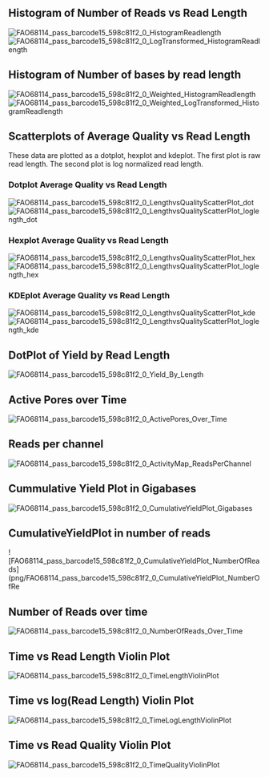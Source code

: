 
## Histogram of Number of Reads vs Read Length

![FAO68114_pass_barcode15_598c81f2_0_HistogramReadlength](png/FAO68114_pass_barcode15_598c81f2_0_HistogramReadlength.png)
![FAO68114_pass_barcode15_598c81f2_0_LogTransformed_HistogramReadlength](png/FAO68114_pass_barcode15_598c81f2_0_LogTransformed_HistogramReadlength.png)

## Histogram of Number of bases by read length
![FAO68114_pass_barcode15_598c81f2_0_Weighted_HistogramReadlength](png/FAO68114_pass_barcode15_598c81f2_0_Weighted_HistogramReadlength.png)
![FAO68114_pass_barcode15_598c81f2_0_Weighted_LogTransformed_HistogramReadlength](png/FAO68114_pass_barcode15_598c81f2_0_Weighted_LogTransformed_HistogramReadlength.png)


## Scatterplots of Average Quality vs Read Length

These data are plotted as a dotplot, hexplot and kdeplot.  The first plot is raw read length.  The second plot is log normalized read length.

### Dotplot Average Quality vs Read Length
![FAO68114_pass_barcode15_598c81f2_0_LengthvsQualityScatterPlot_dot](png/FAO68114_pass_barcode15_598c81f2_0_LengthvsQualityScatterPlot_dot.png)
![FAO68114_pass_barcode15_598c81f2_0_LengthvsQualityScatterPlot_loglength_dot](png/FAO68114_pass_barcode15_598c81f2_0_LengthvsQualityScatterPlot_loglength_dot.png)

### Hexplot Average Quality vs Read Length

![FAO68114_pass_barcode15_598c81f2_0_LengthvsQualityScatterPlot_hex](png/FAO68114_pass_barcode15_598c81f2_0_LengthvsQualityScatterPlot_hex.png)
![FAO68114_pass_barcode15_598c81f2_0_LengthvsQualityScatterPlot_loglength_hex](png/FAO68114_pass_barcode15_598c81f2_0_LengthvsQualityScatterPlot_loglength_hex.png)

### KDEplot Average Quality vs Read Length

![FAO68114_pass_barcode15_598c81f2_0_LengthvsQualityScatterPlot_kde](png/FAO68114_pass_barcode15_598c81f2_0_LengthvsQualityScatterPlot_kde.png)
![FAO68114_pass_barcode15_598c81f2_0_LengthvsQualityScatterPlot_loglength_kde](png/FAO68114_pass_barcode15_598c81f2_0_LengthvsQualityScatterPlot_loglength_kde.png)

## DotPlot of Yield by Read Length

![FAO68114_pass_barcode15_598c81f2_0_Yield_By_Length](png/FAO68114_pass_barcode15_598c81f2_0_Yield_By_Length.png)

## Active Pores over Time

![FAO68114_pass_barcode15_598c81f2_0_ActivePores_Over_Time](png/FAO68114_pass_barcode15_598c81f2_0_ActivePores_Over_Time.png)

## Reads per channel

![FAO68114_pass_barcode15_598c81f2_0_ActivityMap_ReadsPerChannel](png/FAO68114_pass_barcode15_598c81f2_0_ActivityMap_ReadsPerChannel.png)

## Cummulative Yield Plot in Gigabases

![FAO68114_pass_barcode15_598c81f2_0_CumulativeYieldPlot_Gigabases](png/FAO68114_pass_barcode15_598c81f2_0_CumulativeYieldPlot_Gigabases.png)

## CumulativeYieldPlot in number of reads

![FAO68114_pass_barcode15_598c81f2_0_CumulativeYieldPlot_NumberOfReads](png/FAO68114_pass_barcode15_598c81f2_0_CumulativeYieldPlot_NumberOfRe

## Number of Reads over time

![FAO68114_pass_barcode15_598c81f2_0_NumberOfReads_Over_Time](png/FAO68114_pass_barcode15_598c81f2_0_NumberOfReads_Over_Time.png)

## Time vs Read Length Violin Plot

![FAO68114_pass_barcode15_598c81f2_0_TimeLengthViolinPlot](png/FAO68114_pass_barcode15_598c81f2_0_TimeLengthViolinPlot.png)

## Time vs log(Read Length) Violin Plot

![FAO68114_pass_barcode15_598c81f2_0_TimeLogLengthViolinPlot](png/FAO68114_pass_barcode15_598c81f2_0_TimeLogLengthViolinPlot.png)

## Time vs Read Quality Violin Plot

![FAO68114_pass_barcode15_598c81f2_0_TimeQualityViolinPlot](png/FAO68114_pass_barcode15_598c81f2_0_TimeQualityViolinPlot.png)
